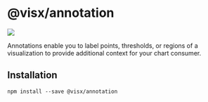 # @visx/annotation

<p>
  <a title="@visx/annotation npm downloads" href="https://www.npmjs.com/package/@visx/annotation">
    <img src="https://img.shields.io/npm/dm/@visx/annotation.svg?style=flat-square" />
  </a>
</p>

Annotations enable you to label points, thresholds, or regions of a visualization to provide additional context for your chart consumer.

## Installation

```
npm install --save @visx/annotation
```
